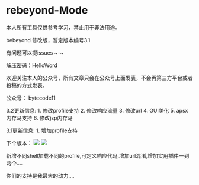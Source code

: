 # rebeyond-Mode

本人所有工具仅供参考学习，禁止用于非法用途。

bebeyond 修改版，暂定版本编号3.1

有问题可以提issues  ~-~ 

解压密码：HelloWord

欢迎关注本人的公众号，所有文章只会在公众号上面发表，不会再第三方平台或者投稿的方式发表。

公众号： bytecode11

3.2更新信息:
	1. 修改profile支持
	2. 修改响应流量
	3. 修改url
	4. GUI美化
	5. apsx内存马支持
	6. 修改jsp内存马


3.1更新信息:
	1. 增加profile支持

下个版本：
<image src="https://github.com/angels520/rebeyond-Mode/blob/main/Snipaste_2022-01-27_23-15-52.png" placeholder-image="/Snipaste_2022-01-27_23-15-52.png" brokenImage="/Snipaste_2022-01-27_23-15-52.png" class="logo"></image-ext>
<image src="https://github.com/angels520/rebeyond-Mode/blob/main/Snipaste_2022-01-27_23-16-18.png" placeholder-image="/Snipaste_2022-01-27_23-16-18.png" brokenImage="/Snipaste_2022-01-27_23-16-18.png" class="logo"></image-ext>

新增不同shell加载不同的profile,可定义响应代码,增加url混淆,增加实用插件一到两个....

你们的支持是我最大的动力....
